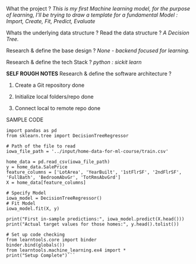 What the project ?
_This is my first Machine learning model, for the purpose of learning, I'll be trying to draw a template for a fundamental Model : 
Import, Create, Fit, Predict, Evaluate_


Whats the underlying data structure ? Read the data structure ? 
*A Decision Tree.*

Research & define the base design ?
*None - backend focused for learning.*

Research & define the tech Stack ?
_python : sickit learn_





**SELF ROUGH NOTES**
Research & define the software architecture ? 

1. Create a Git repository
 done 

2. Initialize local folders/repo
 done 

3. Connect local to remote repo
  done


  SAMPLE CODE
  ```# Code you have previously used to load data
import pandas as pd
from sklearn.tree import DecisionTreeRegressor

# Path of the file to read
iowa_file_path = '../input/home-data-for-ml-course/train.csv'

home_data = pd.read_csv(iowa_file_path)
y = home_data.SalePrice
feature_columns = ['LotArea', 'YearBuilt', '1stFlrSF', '2ndFlrSF', 'FullBath', 'BedroomAbvGr', 'TotRmsAbvGrd']
X = home_data[feature_columns]

# Specify Model
iowa_model = DecisionTreeRegressor()
# Fit Model
iowa_model.fit(X, y)

print("First in-sample predictions:", iowa_model.predict(X.head()))
print("Actual target values for those homes:", y.head().tolist())

# Set up code checking
from learntools.core import binder
binder.bind(globals())
from learntools.machine_learning.ex4 import *
print("Setup Complete")```
